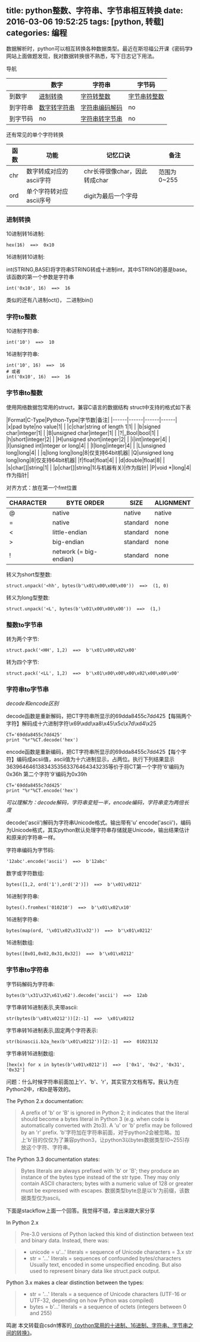 title: python整数、字符串、字节串相互转换
date: 2016-03-06 19:52:25
tags: [python, 转载]
categories: 编程
---
数据解析时，python可以相互转换各种数据类型。最近在斯坦福公开课《密码学》网站上面做题发现，我对数据转换很不熟悉，写下日志记下用法。
<!-- more -->

导航

| |数字|字符串|字节码|
|-|---|-----|-----|
|到数字|[进制转换](#进制转换)|[字符转整数](#字符to整数)|[字节串转整数](#字节串to整数)|
|到字符串|[数字转字符串](#整数to字节串)|[字符串编码解码](#字节串to字符串)|no|
|到字节码|no|[字符串转字节串](#字符串to字节串)|no|

还有常见的单个字符转换

|函数|功能|记忆口诀|备注|
|--|--|--|--|
|chr|数字转成对应的ascii字符|chr长得很像char，因此转成char|范围为0~255|
|ord|单个字符转对应ascii序号|digit为最后一个字母| |

### 进制转换
10进制转16进制: 

	hex(16)  ==>  0x10
    
16进制转10进制: 

int(STRING,BASE)将字符串STRING转成十进制int，其中STRING的基是base。该函数的第一个参数是字符串
	
    int('0x10', 16)  ==>  16
    
类似的还有八进制oct()， 二进制bin()


### 字符to整数
10进制字符串: 

	int('10')  ==>  10

16进制字符串: 

	int('10', 16)  ==>  16
    # 或者
	int('0x10', 16)  ==>  16

### 字节串to整数
使用网络数据包常用的struct，兼容C语言的数据结构
struct中支持的格式如下表

|Format|C-Type|Python-Type|字节数|备注|
|------|------|------|------|
|x|pad byte|no value|1| |
|c|char|string of length 1|1| |
|b|signed char|integer|1| |
|B|unsigned char|integer|1| |
|?|_Bool|bool|1| |
|h|short|integer|2| |
|H|unsigned short|integer|2| |
|i|int|integer|4| |
|I|unsigned int|integer or long|4| |
|l|long|integer|4| |
|L|unsigned long|long|4| |
|q|long long|long|8|仅支持64bit机器|
|Q|unsigned long long|long|8|仅支持64bit机器|
|f|float|float|4| |
|d|double|float|8| |
|s|char[]|string|1| |
|p|char[]|string|1(与机器有关)|作为指针|
|P|void *|long|4|作为指针|

对齐方式：放在第一个fmt位置

|CHARACTER|BYTE ORDER|SIZE|ALIGNMENT|
|----|----|----|----|
|@|native|native|native|
|=|native|standard|none|
|<|little-endian|standard|none|
|>|big-endian|standard|none|
|!|network (= big-endian)|standard|none|

转义为short型整数:

	struct.unpack('<hh', bytes(b'\x01\x00\x00\x00'))  ==>  (1, 0)
    
转义为long型整数: 

	struct.unpack('<L', bytes(b'\x01\x00\x00\x00'))  ==>  (1,)

### 整数to字节串
转为两个字节: 

	struct.pack('<HH', 1,2)  ==>  b'\x01\x00\x02\x00'

转为四个字节: 

	struct.pack('<LL', 1,2)  ==>  b'\x01\x00\x00\x00\x02\x00\x00\x00'


### 字符串to字节串

*decode和encode区别*

decode函数是重新解码，把CT字符串所显示的69dda8455c7dd425【每隔两个字符】解码成十六进制字符\x69\xdd\xa8\x45\x5c\x7d\xd4\x25

    CT='69dda8455c7dd425'
    print "%r"%CT.decode('hex')

encode函数是重新编码，把CT字符串所显示的69dda8455c7dd425【每个字符】编码成acsii值，ascii值为十六进制显示，占两位。执行下列结果显示36396464613834353563376464343235等价于将CT第一个字符'6'编码为0x36h 第二个字符'9'编码为0x39h

    CT='69dda8455c7dd425'
    print "%r"%CT.encode('hex')
    
*可以理解为：decode解码，字符串变短一半，encode编码，字符串变为两倍长度*

decode('ascii')解码为字符串Unicode格式。输出带有'u'
encode('ascii')，编码为Unicode格式，其实python默认处理字符串存储就是Unicode，输出结果估计和原来的字符串一样。

字符串编码为字节码: 

	'12abc'.encode('ascii')  ==>  b'12abc'

数字或字符数组: 

	bytes([1,2, ord('1'),ord('2')])  ==>  b'\x01\x0212'

16进制字符串:

	bytes().fromhex('010210')  ==>  b'\x01\x02\x10'

16进制字符串: 

	bytes(map(ord, '\x01\x02\x31\x32'))  ==>  b'\x01\x0212'

16进制数组: 

	bytes([0x01,0x02,0x31,0x32])  ==>  b'\x01\x0212'


### 字节串to字符串
字节码解码为字符串: 

	bytes(b'\x31\x32\x61\x62').decode('ascii')  ==>  12ab
    
字节串转16进制表示,夹带ascii: 

	str(bytes(b'\x01\x0212'))[2:-1]  ==>  \x01\x0212

字节串转16进制表示,固定两个字符表示: 

	str(binascii.b2a_hex(b'\x01\x0212'))[2:-1]  ==>  01023132

字节串转16进制数组: 

	[hex(x) for x in bytes(b'\x01\x0212')]  ==>  ['0x1', '0x2', '0x31', '0x32']

问题：什么时候字符串前面加上'r'、'b'、'r'，其实官方文档有写。我认为在Python2中，r和b是等效的。

The Python 2.x documentation:

> A prefix of 'b' or 'B' is ignored in Python 2; it indicates that the literal should become a bytes literal in Python 3 (e.g. when code is automatically converted with 2to3). A 'u' or 'b' prefix may be followed by an 'r' prefix.
> 'b'字符加在字符串前面，对于python2会被忽略。加上'b'目的仅仅为了兼容python3，让python3以bytes数据类型(0~255)存放这个字符、字符串。
    
The Python 3.3 documentation states:

> Bytes literals are always prefixed with 'b' or 'B'; they produce an instance of the bytes type instead of the str type. They may only contain ASCII characters; bytes with a numeric value of 128 or greater must be expressed with escapes.
> 数据类型byte总是以'b'为前缀，该数据类型仅为ascii。

下面是stackflow上面一个回答。我觉得不错，拿出来跟大家分享

In Python 2.x
> Pre-3.0 versions of Python lacked this kind of distinction between text and binary data. Instead, there was:

> - unicode = u'...' literals = sequence of Unicode characters = 3.x str
> - str = '...' literals = sequences of confounded bytes/characters
Usually text, encoded in some unspecified encoding.
But also used to represent binary data like struct.pack output.


Python 3.x makes a clear distinction between the types:

> - str = '...' literals = a sequence of Unicode characters (UTF-16 or UTF-32, depending on how Python was compiled)
> - bytes = b'...' literals = a sequence of octets (integers between 0 and 255)

鸣谢
本文转载自csdn博客的[《python常用的十进制、16进制、字符串、字节串之间的转换》](http://blog.csdn.net/crylearner/article/details/38521685)。